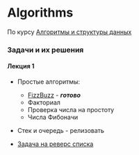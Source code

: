 # Algorithms
По курсу [Алгоритмы и структуры данных](https://freemoscow.university/course/algoritmy-i-struktury-dannyh/)

### Задачи и их решения
#### Лекция 1

* Простые алгоритмы:
  - [FizzBuzz](https://github.com/Dyanych/Algorithms/blob/master/Task1/FizzBuzz.py)  - ***готово***
  - Факториал 
  - Проверка числа на простоту
  - Числа Фибоначи

* Стек и очередь - релизовать

* [Задача на реверс списка](https://leetcode.com/problems/reverse-linked-list/)
